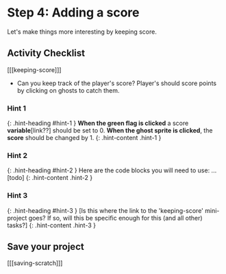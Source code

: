 # Step 4: Adding a score

Let's make things more interesting by keeping score.

## Activity Checklist

[[[keeping-score]]]

+ Can you keep track of the player's score? Player's should score points by clicking on ghosts to catch them.

### Hint 1
{: .hint-heading #hint-1 }
__When the green flag is clicked__ a score __variable__[link??] should be set to 0. __When the ghost sprite is clicked__, the __score__ should be changed by 1.
{: .hint-content .hint-1 }

### Hint 2
{: .hint-heading #hint-2 }
Here are the code blocks you will need to use: ...[todo]
{: .hint-content .hint-2 }

### Hint 3
{: .hint-heading #hint-3 }
[Is this where the link to the 'keeping-score' mini-project goes? If so, will this be specific enough for this (and all other) tasks?]
{: .hint-content .hint-3 }

## Save your project

[[[saving-scratch]]]
